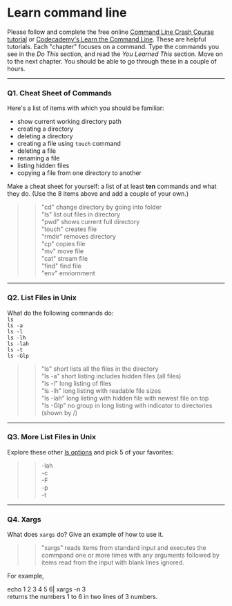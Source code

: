 # Learn command line

Please follow and complete the free online [Command Line Crash Course
tutorial](https://web.archive.org/web/20160708171659/http://cli.learncodethehardway.org/book/) or [Codecademy's Learn the Command Line](https://www.codecademy.com/learn/learn-the-command-line). These are helpful tutorials. Each "chapter" focuses on a command. Type the commands you see in the _Do This_ section, and read the _You Learned This_ section. Move on to the next chapter. You should be able to go through these in a couple of hours.

---

### Q1.  Cheat Sheet of Commands  

Here's a list of items with which you should be familiar:  
* show current working directory path
* creating a directory
* deleting a directory
* creating a file using `touch` command
* deleting a file
* renaming a file
* listing hidden files
* copying a file from one directory to another

Make a cheat sheet for yourself: a list of at least **ten** commands and what they do.  (Use the 8 items above and add a couple of your own.)  

> > "cd" change directory by going into folder  
"ls" list out files in directory  
"pwd" shows current full directory  
"touch" creates file  
"rmdir" removes directory  
"cp" copies file  
"mv" move file  
"cat" stream file  
"find" find file  
"env" enviornment  

---

### Q2.  List Files in Unix   

What do the following commands do:  
`ls`  
`ls -a`  
`ls -l`  
`ls -lh`  
`ls -lah`  
`ls -t`  
`ls -Glp`  

> > "ls" short lists all the files in the directory  
"ls -a" short listing includes hidden files (all files)  
"ls -l" long listing of files  
"ls -lh" long listing with readable file sizes  
"ls -lah" long listing with hidden file with newest file on top  
"ls -Glp" no group in long listing with indicator to directories (shown by /)  

---

### Q3.  More List Files in Unix  

Explore these other [ls options](http://www.techonthenet.com/unix/basic/ls.php) and pick 5 of your favorites:

> > -lah  
-c  
-F  
-p  
-t  

---

### Q4.  Xargs   

What does `xargs` do? Give an example of how to use it.

> > "xargs" reads items from standard input and executes the commpand one or more times with any arguments followed by items read from the input with blank lines ignored.  

For example,  

echo 1 2 3 4 5 6| xargs -n 3  
returns the numbers 1 to 6 in two lines of 3 numbers.

